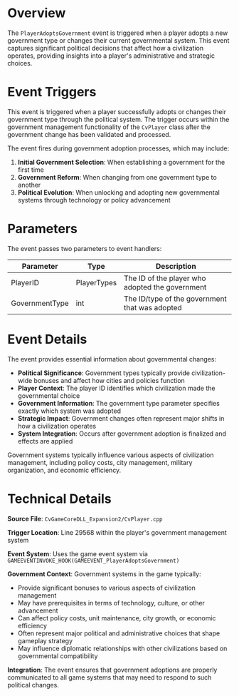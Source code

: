 # Overview

The `PlayerAdoptsGovernment` event is triggered when a player adopts a new government type or changes their current governmental system. This event captures significant political decisions that affect how a civilization operates, providing insights into a player's administrative and strategic choices.

# Event Triggers

This event is triggered when a player successfully adopts or changes their government type through the political system. The trigger occurs within the government management functionality of the `CvPlayer` class after the government change has been validated and processed.

The event fires during government adoption processes, which may include:

1. **Initial Government Selection**: When establishing a government for the first time
2. **Government Reform**: When changing from one government type to another
3. **Political Evolution**: When unlocking and adopting new governmental systems through technology or policy advancement

# Parameters

The event passes two parameters to event handlers:

| Parameter | Type | Description |
|-----------|------|-------------|
| PlayerID | PlayerTypes | The ID of the player who adopted the government |
| GovernmentType | int | The ID/type of the government that was adopted |

# Event Details

The event provides essential information about governmental changes:

- **Political Significance**: Government types typically provide civilization-wide bonuses and affect how cities and policies function
- **Player Context**: The player ID identifies which civilization made the governmental choice
- **Government Information**: The government type parameter specifies exactly which system was adopted
- **Strategic Impact**: Government changes often represent major shifts in how a civilization operates
- **System Integration**: Occurs after government adoption is finalized and effects are applied

Government systems typically influence various aspects of civilization management, including policy costs, city management, military organization, and economic efficiency.

# Technical Details

**Source File**: `CvGameCoreDLL_Expansion2/CvPlayer.cpp`

**Trigger Location**: Line 29568 within the player's government management system

**Event System**: Uses the game event system via `GAMEEVENTINVOKE_HOOK(GAMEEVENT_PlayerAdoptsGovernment)`

**Government Context**: Government systems in the game typically:
- Provide significant bonuses to various aspects of civilization management
- May have prerequisites in terms of technology, culture, or other advancement
- Can affect policy costs, unit maintenance, city growth, or economic efficiency
- Often represent major political and administrative choices that shape gameplay strategy
- May influence diplomatic relationships with other civilizations based on governmental compatibility

**Integration**: The event ensures that government adoptions are properly communicated to all game systems that may need to respond to such political changes.